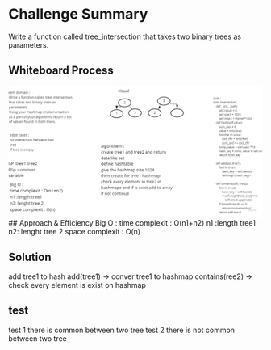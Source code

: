 # Challenge Summary
<!-- Description of the challenge -->
Write a function called tree_intersection that takes two binary trees as parameters.

## Whiteboard Process
<!-- Embedded whiteboard image -->
<img src='tree.jpg'>
## Approach & Efficiency
<!-- What approach did you take? Why? What is the Big O space/time for this approach? -->
Big O :
time complexit : O(n1+n2)
n1 :length tree1
n2: lenght tree 2
space complexit : O(n)

## Solution
<!-- Show how to run your code, and examples of it in action -->
add tree1 to hash
add(tree1) -> conver tree1 to hashmap
contains(ree2) -> check every element is exist on hashmap
## test
test 1  there is common between two tree
test 2 there is not common between two tree
